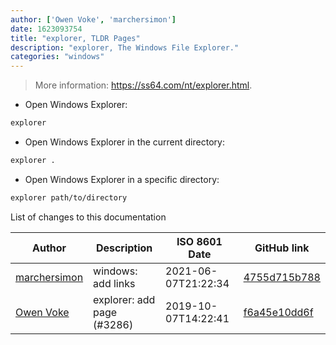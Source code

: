 ```yaml
---
author: ['Owen Voke', 'marchersimon']
date: 1623093754
title: "explorer, TLDR Pages"
description: "explorer, The Windows File Explorer."
categories: "windows"
---
```

> More information: <https://ss64.com/nt/explorer.html>.

- Open Windows Explorer:

```bash
explorer
```

- Open Windows Explorer in the current directory:

```bash
explorer .
```

- Open Windows Explorer in a specific directory:

```bash
explorer path/to/directory
```
List of changes to this documentation


Author | Description | ISO 8601 Date | GitHub link
------|-----|-----|-----
[marchersimon](mailto:marchersimon@zohomail.eu) | windows: add links | 2021-06-07T21:22:34 | [4755d715b788](https://github.com/tldr-pages/tldr/commit/4755d715b788004b3c86bf0266eee49d19d79d52)
[Owen Voke](mailto:owzie123@gmail.com) | explorer: add page (#3286) | 2019-10-07T14:22:41 | [f6a45e10dd6f](https://github.com/tldr-pages/tldr/commit/f6a45e10dd6f4f5b45ebd69dc5ff03d5463ad1be)

